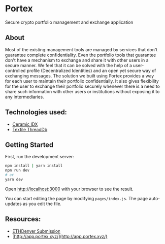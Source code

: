 # Portex
Secure crypto portfolio management and exchange application

## About
Most of the existing management tools are managed by services that don't guarantee complete confidentiality. Even the portfolio tools that guarantee don't have a mechanism to exchange and share it with other users in a secure manner.
We feel that it can be solved with the help of a user-controlled profile (Decentralized Identities) and an open yet secure way of exchanging messages.
The solution we built using Portex provides a way for each user to maintain their portfolio confidentially. It also gives flexibility for the user to exchange their portfolio securely whenever there is a need to share such information with other users or institutions without exposing it to any intermediaries.

## Technologies used:
* [Ceramic IDX](https://idx.xyz/)
* [Textile ThreadDb](https://docs.textile.io/threads/)

## Getting Started

First, run the development server:

```bash
npm install | yarn install
npm run dev
# or
yarn dev
```

Open [http://localhost:3000](http://localhost:3000) with your browser to see the result.

You can start editing the page by modifying `pages/index.js`. The page auto-updates as you edit the file.


## Resources:
* [ETHDenver Submission](https://devfolio.co/submissions/portex-7c58)
* [http://app.portex.xyz/](http://app.portex.xyz/)
